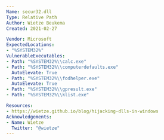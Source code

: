 ```yaml
---
Name: secur32.dll
Type: Relative Path
Author: Wietze Beukema
Created: 2021-02-27

Vendor: Microsoft
ExpectedLocations:
- "%SYSTEM32%"
VulnerableExecutables:
- Path: "%SYSTEM32%\\calc.exe"
- Path: "%SYSTEM32%\\computerdefaults.exe"
  AutoElevate: True
- Path: "%SYSTEM32%\\fodhelper.exe"
  AutoElevate: True
- Path: "%SYSTEM32%\\gpresult.exe"
- Path: "%SYSTEM32%\\klist.exe"

Resources:
- https://wietze.github.io/blog/hijacking-dlls-in-windows
Acknowledgements:
- Name: Wietze
  Twitter: "@wietze"
---
```

